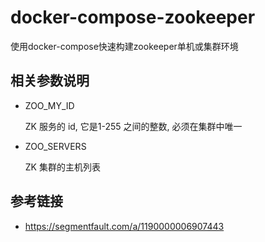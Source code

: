 # docker-compose-zookeeper
使用docker-compose快速构建zookeeper单机或集群环境

## 相关参数说明

* ZOO_MY_ID

	ZK 服务的 id, 它是1-255 之间的整数, 必须在集群中唯一

* ZOO_SERVERS

	ZK 集群的主机列表	

## 参考链接

* https://segmentfault.com/a/1190000006907443



